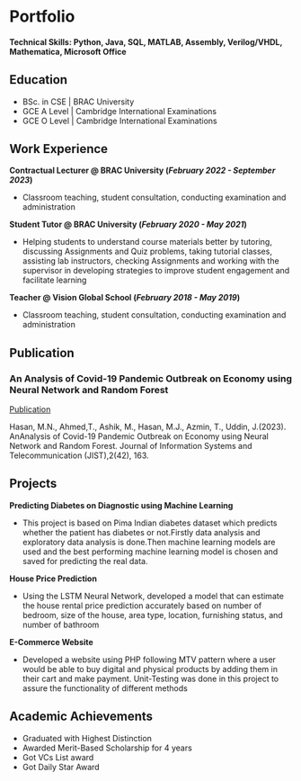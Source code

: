 # Portfolio

#### Technical Skills: Python, Java, SQL, MATLAB, Assembly, Verilog/VHDL, Mathematica, Microsoft Office

## Education
- BSc. in CSE | BRAC University 								       		
- GCE A Level	| Cambridge International Examinations 	 			        		
- GCE O Level | Cambridge International Examinations 

## Work Experience
**Contractual Lecturer @ BRAC University (_February 2022 - September 2023_)**
- Classroom teaching, student consultation, conducting examination and administration

**Student Tutor @ BRAC University (_February 2020 - May 2021_)**
- Helping students to understand course materials better by tutoring, discussing Assignments and Quiz problems, taking tutorial classes, assisting lab instructors, checking Assignments and working with the supervisor in developing strategies to improve student engagement and facilitate learning

**Teacher @ Vision Global School (_February 2018 - May 2019_)**
- Classroom teaching, student consultation, conducting examination and administration
  
## Publication
### An Analysis of Covid-19 Pandemic Outbreak on Economy using Neural Network and Random Forest
[Publication](http://jist.ir/fa/Article/34246/FullText)

Hasan, M.N., Ahmed,T., Ashik, M., Hasan, M.J., Azmin, T., Uddin, J.(2023). AnAnalysis of Covid-19 Pandemic Outbreak on Economy using Neural Network and Random Forest. Journal of Information Systems and Telecommunication (JIST),2(42), 163.

## Projects
**Predicting Diabetes on Diagnostic using Machine Learning**
- This project is based on Pima Indian diabetes dataset which predicts whether the patient has diabetes or not.Firstly data analysis and exploratory data analysis is done.Then machine learning models are used and the best performing machine learning model is chosen and saved for predicting the real data.

 **House Price Prediction** 
 - Using the LSTM Neural Network, developed a model that can estimate the house rental price prediction accurately based on number of bedroom, size of the house, area type, location, furnishing status, and number of bathroom

 **E-Commerce Website** 
- Developed a website using PHP following MTV pattern where a user would be able to buy digital and physical products by adding them in their cart and make payment. Unit-Testing was done in this project to assure the functionality of different methods

## Academic Achievements
- Graduated with Highest Distinction
- Awarded Merit-Based Scholarship for 4 years
- Got VCs List award
- Got Daily Star Award
